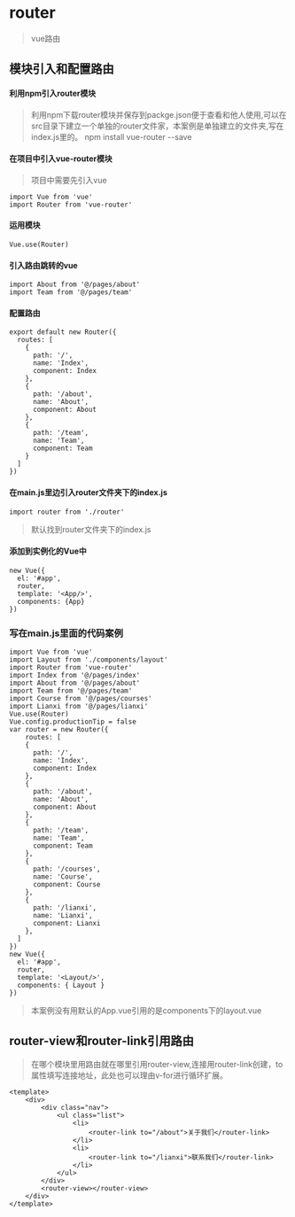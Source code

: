 # router
> vue路由
## 模块引入和配置路由
#### 利用npm引入router模块
> 利用npm下载router模块并保存到packge.json便于查看和他人使用,可以在src目录下建立一个单独的router文件家，本案例是单独建立的文件夹,写在index.js里的。
	npm install vue-router --save
#### 在项目中引入vue-router模块
> 项目中需要先引入vue 

	import Vue from 'vue'
	import Router from 'vue-router'
#### 运用模块
	Vue.use(Router)
####  引入路由跳转的vue
	import About from '@/pages/about'
	import Team from '@/pages/team'
####  配置路由
	export default new Router({
	  routes: [
	    {
	      path: '/',
	      name: 'Index',
	      component: Index
	    },
	    {
	      path: '/about',
	      name: 'About',
	      component: About
	    },
	    {
	      path: '/team',
	      name: 'Team',
	      component: Team
	    }
	  ]
	})
####  在main.js里边引入router文件夹下的index.js
	import router from './router'

> 默认找到router文件夹下的index.js

####  添加到实例化的Vue中
	new Vue({
	  el: '#app',
	  router,
	  template: '<App/>',
	  components: {App}
	})
### 写在main.js里面的代码案例
	import Vue from 'vue'
	import Layout from './components/layout'
	import Router from 'vue-router'
	import Index from '@/pages/index'
	import About from '@/pages/about'
	import Team from '@/pages/team'
	import Course from '@/pages/courses'
	import Lianxi from '@/pages/lianxi'
	Vue.use(Router)
	Vue.config.productionTip = false
	var router = new Router({
	    routes: [
	    {
	      path: '/',
	      name: 'Index',
	      component: Index
	    },
	    {
	      path: '/about',
	      name: 'About',
	      component: About
	    },
	    {
	      path: '/team',
	      name: 'Team',
	      component: Team
	    },
	    {
	      path: '/courses',
	      name: 'Course',
	      component: Course
	    },
	    {
	      path: '/lianxi',
	      name: 'Lianxi',
	      component: Lianxi
	    },
	  ]
	})
	new Vue({
	  el: '#app',
	  router,
	  template: '<Layout/>',
	  components: { Layout }
	})
> 本案例没有用默认的App.vue引用的是components下的layout.vue

## router-view和router-link引用路由
> 在哪个模块里用路由就在哪里引用router-view,连接用router-link创建，to属性填写连接地址，此处也可以理由v-for进行循环扩展。

	<template>
		<div>
			<div class="nav">
				<ul class="list">
					<li>
						<router-link to="/about">关于我们</router-link>
					</li>
					<li>
						<router-link to="/lianxi">联系我们</router-link>
					</li>
				</ul>
			</div>
			<router-view></router-view>
		</div>
	</template>



	

